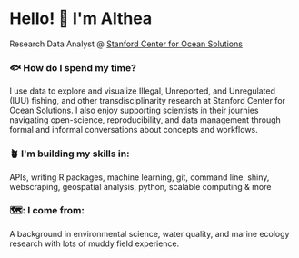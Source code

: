 <h1 align="left"> Hello! 🔆 I'm Althea </h1>

Research Data Analyst @ [Stanford Center for Ocean Solutions](https://oceansolutions.stanford.edu/)

### :fish: How do I spend my time?

I use data to explore and visualize Illegal, Unreported, and Unregulated (IUU) fishing, and other transdisciplinarity research at Stanford Center for Ocean Solutions. I also enjoy supporting scientists in their journies navigating open-science, reproducibility, and data management through formal and informal conversations about concepts and workflows. 

### 🪴 I'm building my skills in: 

APIs, writing R packages, machine learning, git, command line, shiny, webscraping, geospatial analysis, python, scalable computing & more 

### 🗺️: I come from: 

A background in environmental science, water quality, and marine ecology research with lots of muddy field experience. 

<!--
**theamarks/theamarks** is a ✨ _special_ ✨ repository because its `README.md` (this file) appears on your GitHub profile.

Here are some ideas to get you started:

- 🔭 I’m currently working on ...
- 🌱 I’m currently learning ...
- 👯 I’m looking to collaborate on ...
- 🤔 I’m looking for help with ...
- 💬 Ask me about ...
- 📫 How to reach me: ...
- 😄 Pronouns: ...
- ⚡ Fun fact: ...

emoji directory: https://gist.github.com/rxaviers/7360908
-->
